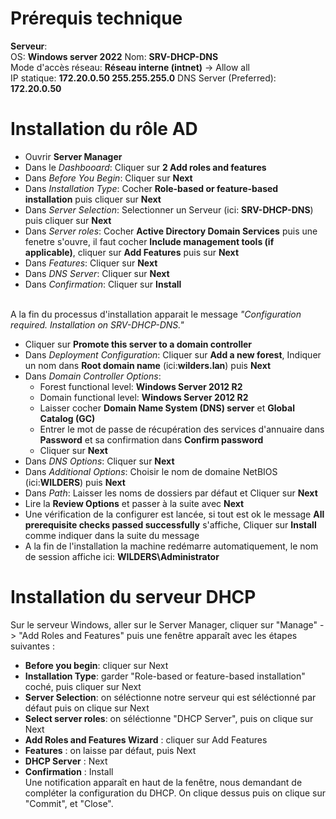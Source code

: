 # Prérequis technique

**Serveur**:  
OS: **Windows server 2022** 
Nom: **SRV-DHCP-DNS**  
Mode d'accès réseau: **Réseau interne (intnet)** -> Allow all  
IP statique: **172.20.0.50 255.255.255.0** 
DNS Server (Preferred): **172.20.0.50**

# Installation du rôle AD

- Ouvrir **Server Manager**
- Dans le _Dashbooard_: Cliquer sur **2 Add roles and features**
- Dans _Before You Begin_: Cliquer sur **Next**
- Dans _Installation Type_: Cocher **Role-based or feature-based installation** puis cliquer sur **Next**
- Dans _Server Selection_: Selectionner un Serveur (ici: **SRV-DHCP-DNS**) puis cliquer sur **Next**
- Dans _Server roles_: Cocher **Active Directory Domain Services** puis une fenetre s'ouvre, il faut cocher **Include management tools (if applicable)**, cliquer sur **Add Features** puis sur **Next**
- Dans _Features_: Cliquer sur **Next**
- Dans _DNS Server_: Cliquer sur **Next**
- Dans _Confirmation_: Cliquer sur **Install**  
  
\
A la fin du processus d'installation apparait le message _"Configuration required. Installation on SRV-DHCP-DNS."_
- Cliquer sur **Promote this server to a domain controller**
- Dans _Deployment Configuration_: Cliquer sur **Add a new forest**, Indiquer un nom dans **Root domain name** (ici:**wilders.lan**) puis **Next**
- Dans _Domain Controller Options_:
	- Forest functional level: **Windows Server 2012 R2**
	- Domain functional level: **Windows Server 2012 R2**
	- Laisser cocher **Domain Name System (DNS) server** et **Global Catalog (GC)**
	- Entrer le mot de passe de récupération des services d'annuaire dans **Password** et sa confirmation dans **Confirm password**
	- Cliquer sur **Next**
- Dans _DNS Options_: Cliquer sur **Next**
- Dans _Additional Options_: Choisir le nom de domaine NetBIOS (ici:**WILDERS**) puis **Next**
- Dans _Path_: Laisser les noms de dossiers par défaut et Cliquer sur **Next**
- Lire la **Review Options** et passer à la suite avec **Next**
- Une vérification de la configurer est lancée, si tout est ok le message **All prerequisite checks passed successfully** s'affiche, Cliquer sur **Install** comme indiquer dans la suite du message
- A la fin de l'installation la machine redémarre automatiquement, le nom de session affiche ici: **WILDERS\Administrator**

# Installation du serveur DHCP
Sur le serveur Windows, aller sur le Server Manager, cliquer sur "Manage" -> "Add Roles and Features" puis une fenêtre apparaît avec les étapes suivantes :

- **Before you begin**: cliquer sur Next
- **Installation Type**: garder "Role-based or feature-based installation" coché, puis cliquer sur Next  
- **Server Selection**: on séléctionne notre serveur qui est séléctionné par défaut puis on clique sur Next  
- **Select server roles**: on séléctionne "DHCP Server", puis on clique sur Next  
- **Add Roles and Features Wizard** : cliquer sur Add Features  
- **Features** : on laisse par défaut, puis Next  
- **DHCP Server** : Next  
- **Confirmation** : Install  
Une notification apparaît en haut de la fenêtre, nous demandant de compléter la configuration du DHCP. On clique dessus puis on clique sur "Commit", et "Close".
